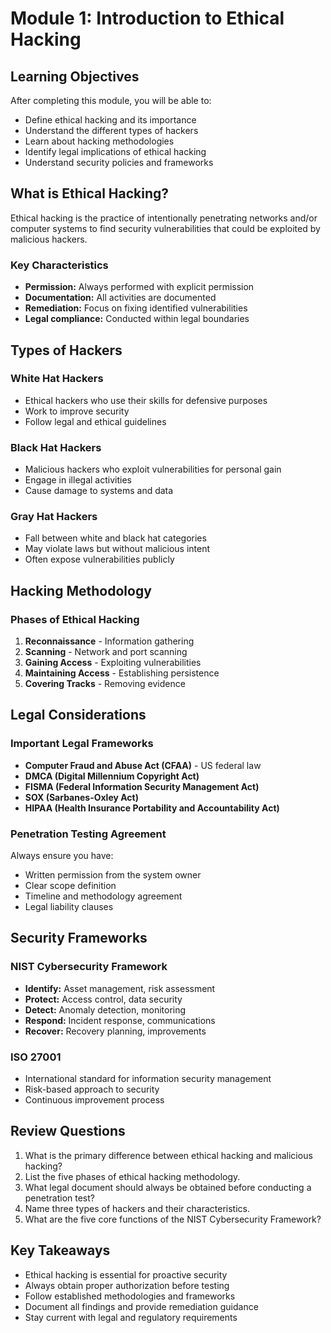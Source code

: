 # Module 1: Introduction to Ethical Hacking

## Learning Objectives

After completing this module, you will be able to:

- Define ethical hacking and its importance
- Understand the different types of hackers
- Learn about hacking methodologies
- Identify legal implications of ethical hacking
- Understand security policies and frameworks

## What is Ethical Hacking?

Ethical hacking is the practice of intentionally penetrating networks and/or computer systems to find security vulnerabilities that could be exploited by malicious hackers.

### Key Characteristics

- **Permission:** Always performed with explicit permission
- **Documentation:** All activities are documented
- **Remediation:** Focus on fixing identified vulnerabilities
- **Legal compliance:** Conducted within legal boundaries

## Types of Hackers

### White Hat Hackers

- Ethical hackers who use their skills for defensive purposes
- Work to improve security
- Follow legal and ethical guidelines

### Black Hat Hackers

- Malicious hackers who exploit vulnerabilities for personal gain
- Engage in illegal activities
- Cause damage to systems and data

### Gray Hat Hackers

- Fall between white and black hat categories
- May violate laws but without malicious intent
- Often expose vulnerabilities publicly

## Hacking Methodology

### Phases of Ethical Hacking

1. **Reconnaissance** - Information gathering
2. **Scanning** - Network and port scanning
3. **Gaining Access** - Exploiting vulnerabilities
4. **Maintaining Access** - Establishing persistence
5. **Covering Tracks** - Removing evidence

## Legal Considerations

### Important Legal Frameworks

- **Computer Fraud and Abuse Act (CFAA)** - US federal law
- **DMCA (Digital Millennium Copyright Act)**
- **FISMA (Federal Information Security Management Act)**
- **SOX (Sarbanes-Oxley Act)**
- **HIPAA (Health Insurance Portability and Accountability Act)**

### Penetration Testing Agreement

Always ensure you have:

- Written permission from the system owner
- Clear scope definition
- Timeline and methodology agreement
- Legal liability clauses

## Security Frameworks

### NIST Cybersecurity Framework

- **Identify:** Asset management, risk assessment
- **Protect:** Access control, data security
- **Detect:** Anomaly detection, monitoring
- **Respond:** Incident response, communications
- **Recover:** Recovery planning, improvements

### ISO 27001

- International standard for information security management
- Risk-based approach to security
- Continuous improvement process

## Review Questions

1. What is the primary difference between ethical hacking and malicious hacking?
2. List the five phases of ethical hacking methodology.
3. What legal document should always be obtained before conducting a penetration test?
4. Name three types of hackers and their characteristics.
5. What are the five core functions of the NIST Cybersecurity Framework?

## Key Takeaways

- Ethical hacking is essential for proactive security
- Always obtain proper authorization before testing
- Follow established methodologies and frameworks
- Document all findings and provide remediation guidance
- Stay current with legal and regulatory requirements
